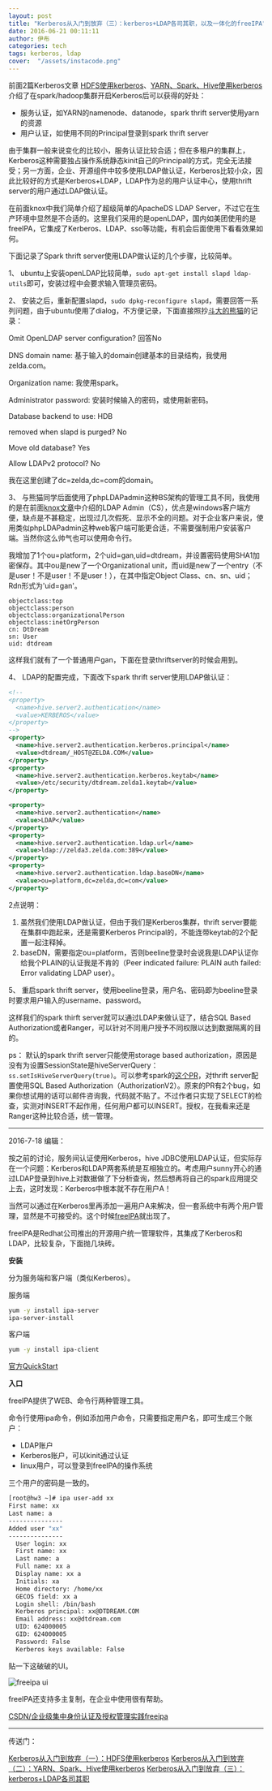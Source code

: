 ```yaml
---
layout: post
title: "Kerberos从入门到放弃（三）：kerberos+LDAP各司其职，以及一体化的freeIPA"
date: 2016-06-21 00:11:11
author: 伊布
categories: tech
tags: kerberos, ldap
cover:  "/assets/instacode.png"
---
```



前面2篇Kerberos文章
[HDFS使用kerberos](http://www.datastart.cn/tech/2016/06/07/kerberos-1.html)、[YARN、Spark、Hive使用kerberos](http://www.datastart.cn/tech/2016/06/11/kerberos-2.html)介绍了在spark/hadoop集群开启Kerberos后可以获得的好处：

- 服务认证，如YARN的namenode、datanode，spark thrift server使用yarn的资源
- 用户认证，如使用不同的Principal登录到spark thrift server

由于集群一般来说变化的比较小，服务认证比较合适；但在多租户的集群上，Kerberos这种需要独占操作系统静态kinit自己的Principal的方式，完全无法接受；另一方面，企业、开源组件中较多使用LDAP做认证，Kerberos比较小众，因此比较好的方式是Kerberos+LDAP，LDAP作为总的用户认证中心，使用thrift server的用户通过LDAP做认证。

在前面knox中我们简单介绍了超级简单的ApacheDS LDAP Server，不过它在生产环境中显然是不合适的。这里我们采用的是openLDAP，国内如美团使用的是freeIPA，它集成了Kerberos、LDAP、sso等功能，有机会后面使用下看看效果如何。

下面记录了Spark thrift server使用LDAP做认证的几个步骤，比较简单。

1、
ubuntu上安装openLDAP比较简单，`sudo apt-get install slapd ldap-utils`即可，安装过程中会要求输入管理员密码。

2、
安装之后，重新配置slapd，`sudo dpkg-reconfigure slapd`，需要回答一系列问题，由于ubuntu使用了dialog，不方便记录，下面直接照抄[斗大的熊猫](http://blog.topspeedsnail.com/archives/2981)的记录：

Omit OpenLDAP server configuration?  回答No

DNS domain name:  基于输入的domain创建基本的目录结构，我使用zelda.com。

Organization name: 我使用spark。

Administrator password: 安装时候输入的密码，或使用新密码。

Database backend to use:   HDB

removed when slapd is purged? No

Move old database? Yes

Allow LDAPv2 protocol? No

我在这里创建了dc=zelda,dc=com的domain。

3、
与熊猫同学后面使用了phpLDAPadmin这种BS架构的管理工具不同，我使用的是在前面[knox文章](http://www.datastart.cn/tech/2016/06/17/knox.html)中介绍的LDAP Admin（CS），优点是windows客户端方便，缺点是不甚稳定，出现过几次假死、显示不全的问题。对于企业客户来说，使用类似phpLDAPadmin这种web客户端可能更合适，不需要强制用户安装客户端。当然你这么帅气也可以使用命令行。

我增加了1个ou=platform，2个uid=gan,uid=dtdream，并设置密码使用SHA1加密保存。其中ou是new了一个Organizational unit，而uid是new了一个entry（不是user！不是user！不是user！），在其中指定Object Class、cn、sn、uid；Rdn形式为'uid=gan'。


```
objectclass:top
objectclass:person
objectclass:organizationalPerson
objectclass:inetOrgPerson
cn: DtDream
sn: User
uid: dtdream
```

这样我们就有了一个普通用户gan，下面在登录thriftserver的时候会用到。

4、
LDAP的配置完成，下面改下spark thrift server使用LDAP做认证：

```xml
<!--
<property>
  <name>hive.server2.authentication</name>
  <value>KERBEROS</value>
</property>
-->
<property>
  <name>hive.server2.authentication.kerberos.principal</name>
  <value>dtdream/_HOST@ZELDA.COM</value>
</property>
<property>
  <name>hive.server2.authentication.kerberos.keytab</name>
  <value>/etc/security/dtdream.zelda1.keytab</value>
</property>

<property>
  <name>hive.server2.authentication</name>
  <value>LDAP</value>
</property>
<property>
  <name>hive.server2.authentication.ldap.url</name>
  <value>ldap://zelda3.zelda.com:389</value>
</property>
<property>
  <name>hive.server2.authentication.ldap.baseDN</name>
  <value>ou=platform,dc=zelda,dc=com</value>
</property>
```

2点说明：

1. 虽然我们使用LDAP做认证，但由于我们是Kerberos集群，thrift server要能在集群中跑起来，还是需要Kerberos Principal的，不能连带keytab的2个配置一起注释掉。
2. baseDN，需要指定ou=platform，否则beeline登录时会说我是LDAP认证你给我个PLAIN的认证我是不肯的（Peer indicated failure: PLAIN auth failed: Error validating LDAP user）。

5、
重启spark thrift server，使用beeline登录，用户名、密码即为beeline登录时要求用户输入的username、password。

这样我们的spark thirft server就可以通过LDAP来做认证了，结合SQL Based Authorization或者Ranger，可以针对不同用户授予不同权限以达到数据隔离的目的。

ps：
默认的spark thrift server只能使用storage based authorization，原因是没有为设置SessionState是hiveServerQuery：  `ss.setIsHiveServerQuery(true)`。可以参考spark的[这个PR](https://github.com/apache/spark/pull/11045/files)，对thrift server配置使用SQL Based Authorization（AuthorizationV2）。原来的PR有2个bug，如果你想试用的话可以邮件咨询我，代码就不贴了。不过作者只实现了SELECT的检查，实测对INSERT不起作用，任何用户都可以INSERT。授权，在我看来还是Ranger这种比较合适，统一管理。


---

2016-7-18 编辑：

按之前的讨论，服务间认证使用Kerberos，hive JDBC使用LDAP认证，但实际存在一个问题：Kerberos和LDAP两套系统是互相独立的。考虑用户sunny开心的通过LDAP登录到hive上对数据做了下分析查询，然后想再将自己的spark应用提交上去，这时发现：Kerberos中根本就不存在用户A！

当然可以通过在Kerberos里再添加一遍用户A来解决，但一套系统中有两个用户管理，显然是不可接受的。这个时候[freeIPA](https://www.freeipa.org/page/Main_Page)就出现了。

freeIPA是Redhat公司推出的开源用户统一管理软件，其集成了Kerberos和LDAP，比较复杂，下面抛几块砖。

**安装**

分为服务端和客户端（类似Kerberos）。

服务端

```bash
yum -y install ipa-server
ipa-server-install
```

客户端

```bash
yum -y install ipa-client
```

[官方QuickStart](https://www.freeipa.org/page/Quick_Start_Guide)


**入口**

freeIPA提供了WEB、命令行两种管理工具。

命令行使用ipa命令，例如添加用户命令，只需要指定用户名，即可生成三个账户：

- LDAP账户
- Kerberos账户，可以kinit通过认证
- linux用户，可以登录到freeIPA的操作系统

三个用户的密码是一致的。

```bash
[root@hw3 ~]# ipa user-add xx
First name: xx
Last name: a
---------------
Added user "xx"
---------------
  User login: xx
  First name: xx
  Last name: a
  Full name: xx a
  Display name: xx a
  Initials: xa
  Home directory: /home/xx
  GECOS field: xx a
  Login shell: /bin/bash
  Kerberos principal: xx@DTDREAM.COM
  Email address: xx@dtdream.com
  UID: 624000005
  GID: 624000005
  Password: False
  Kerberos keys available: False
```

贴一下这破破的UI。

![freeipa ui](http://7xir15.com1.z0.glb.clouddn.com/freeipa1.png)

freeIPA还支持多主复制，在企业中使用很有帮助。

[CSDN/企业级集中身份认证及授权管理实践freeipa](http://blog.csdn.net/xuyaqun/article/details/51596018)


---

传送门：

[Kerberos从入门到放弃（一）：HDFS使用kerberos](http://www.datastart.cn/tech/2016/06/07/kerberos-1.html)
[Kerberos从入门到放弃（二）：YARN、Spark、Hive使用kerberos](http://www.datastart.cn/tech/2016/06/11/kerberos-2.html)
[Kerberos从入门到放弃（三）：kerberos+LDAP各司其职](http://www.datastart.cn/tech/2016/06/21/kerberos-3.html)
